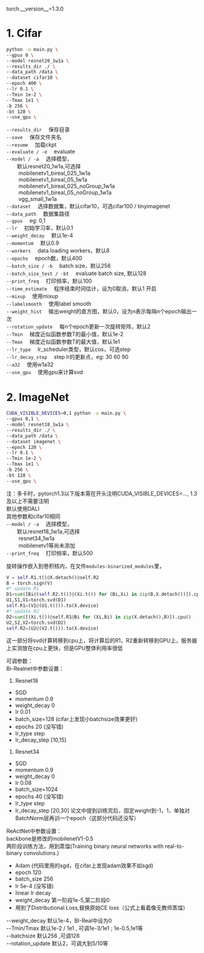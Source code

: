 torch.\_\_version\_\_=1.3.0  

# 1. Cifar
```bash
python -u main.py \
--gpus 0 \
--model resnet20_1w1a \
--results_dir ./ \
--data_path /data \
--dataset cifar10 \
--epoch 400 \
--lr 0.1 \
--Tmin 1e-2 \
--Tmax 1e1 \
-b 256 \
-bt 128 \
--use_gpu \
```
`--results_dir` &emsp;保存目录  
`--save` &emsp;保存文件夹名  
`--resume` &emsp;加载ckpt  
`--evaluate / -e`  &emsp;evaluate  
`--model / -a` &emsp;选择模型，  
&emsp;&emsp;默认resnet20_1w1a,可选择  
&emsp;&emsp; mobilenetv1_bireal_025_1w1a  
&emsp;&emsp; mobilenetv1_bireal_05_1w1a  
&emsp;&emsp; mobilenetv1_bireal_025_noGroup_1w1a  
&emsp;&emsp; mobilenetv1_bireal_05_noGroup_1w1a  
&emsp;&emsp; vgg_small_1w1a  
`--dataset` &emsp;选择数据集，默认cifar10，可选cifar100 / tinyimagenet  
`--data_path` &emsp;数据集路径  
`--gpus` &emsp;eg: 0,1  
`--lr` &emsp;初始学习率，默认0.1  
`--weight_decay` &emsp;默认1e-4  
`--momentum` &emsp;默认0.9  
`--workers` &emsp;data loading workers，默认8  
`--epochs` &emsp;epoch数，默认400  
`--batch_size / -b` &emsp;batch size，默认256   
`--batch_size_test / -bt` &emsp;evaluate batch size, 默认128  
`--print_freq` &emsp;打印频率，默认100  
`--time_estimate` &emsp;程序结束时间估计，设为0取消，默认1 开启  
`--mixup` &emsp;使用mixup  
`--labelsmooth` &emsp;使用label smooth  
`--weight_hist` &emsp;输出weight的直方图，默认0，设为n表示每隔n个epoch输出一次   
`--rotation_update` &emsp;每n个epoch更新一次旋转矩阵，默认2   
`--Tmin` &emsp;梯度近似函数参数T的最小值，默认1e-2  
`--Tmax` &emsp;梯度近似函数参数T的最大值，默认1e1  
`--lr_type` &emsp;lr_scheduler类型，默认cos，可选step  
`--lr_decay_step` &emsp;step lr的更新点，eg: 30 60 90    
`--a32` &emsp;使用w1a32    
`--use_gpu` &emsp;使用gpu来计算svd   

# 2. ImageNet
```bash
CUDA_VISIBLE_DEVICES=0,1 python -u main.py \
--gpus 0,1 \
--model resnet18_1w1a \
--results_dir ./ \
--data_path /data \
--dataset imagenet \
--epoch 120 \
--lr 0.1 \
--Tmin 1e-2 \
--Tmax 1e1 \
-b 256 \
-bt 128 \
--use_gpu \
```  
注：多卡时，pytorch1.3以下版本需在开头注明CUDA_VISIBLE_DEVICES=..., 1.3及以上不需要注明    
默认使用DALI  
其他参数和cifar10相同  
`--model / -a` &emsp;选择模型，  
&emsp;&emsp;默认resnet18_1w1a,可选择  
&emsp;&emsp; resnet34_1w1a  
&emsp;&emsp; mobilenetv1等尚未添加   
`--print_freq` &emsp;打印频率，默认500    

旋转操作嵌入到卷积核内，在文件`modules-binarized_modules`里，  
```python
V = self.R1.t()@X.detach()@self.R2
B = torch.sign(V)
#* update R1
D1=sum([Bi@(self.R2.t())@(Xi.t()) for (Bi,Xi) in zip(B,X.detach())]).cpu()
U1,S1,V1=torch.svd(D1)
self.R1=(V1@(U1.t())).to(X.device)
#* update R2
D2=sum([(Xi.t())@self.R1@Bi for (Xi,Bi) in zip(X.detach(),B)]).cpu()
U2,S2,V2=torch.svd(D2)
self.R2=(U2@(V2.t())).to(X.device)
```
这一部分将svd计算转移到cpu上，将计算后的R1，R2重新转移到GPU上，服务器上实测放在cpu上更快，但是GPU整体利用率很低    

可调参数：  
Bi-Realnet中参数设置： 
1. Resnet18
* SGD
* momentum 0.9
* weight_decay 0
* lr 0.01
* batch_size=128 (cifar上发现小batchsize效果更好)
* epochs 20 (没写错)
* lr_type step  
* lr_decay_step [10,15]
1. Resnet34 
* SGD
* momentum 0.9
* weight_decay 0
* lr 0.08
* batch_size=1024  
* epochs 40 (没写错)
* lr_type step  
* lr_decay_step [20,30]
论文中提到训练完后，固定weight到-1，1，单独对BatchNorm层再训一个epoch（这部分代码还没写）

ReActNet中参数设置：   
backbone是修改的mobilenetV1-0.5  
两阶段训练方法，用到蒸馏(Training binary neural networks with real-to- binary convolutions.)  
* Adam (代码里用的sgd，在cifar上发现adam效果不如sgd)  
* epoch 120 
* batch_size 256  
* lr 5e-4 (没写错)
* linear lr decay  
* weight_decay 第一阶段1e-5,第二阶段0
* 用到了Distributional Loss,替换原始CE loss（公式上看着像无教师蒸馏）

--weight_decay 默认1e-4，BI-Real中设为0  
--Tmin/Tmax 默认1e-2 / 1e1 , 可调1e-3/1e1 ; 1e-0.5,1e1等  
--batchsize 默认256 ,可调128  
--rotation_update 默认2，可调大到5/10等  

